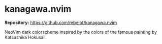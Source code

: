 # kanagawa.nvim

**Repository:** https://github.com/rebelot/kanagawa.nvim

NeoVim dark colorscheme inspired by the colors of the famous painting by Katsushika Hokusai.
